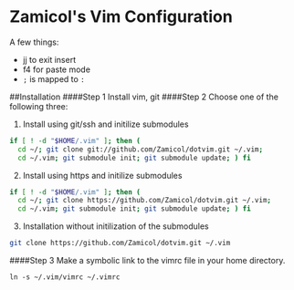 Zamicol's Vim Configuration
============

A few things:

 - jj to exit insert
 - f4 for paste mode
 - `;` is mapped to `:`

##Installation
####Step 1
Install vim, git
####Step 2
Choose one of the following three:

1. Install using git/ssh and initilize submodules
```sh
if [ ! -d "$HOME/.vim" ]; then ( 
  cd ~/; git clone git://github.com/Zamicol/dotvim.git ~/.vim; 
  cd ~/.vim; git submodule init; git submodule update; ) fi
```

2. Install using https and initilize submodules
```sh
if [ ! -d "$HOME/.vim" ]; then ( 
  cd ~/; git clone https://github.com/Zamicol/dotvim.git ~/.vim; 
  cd ~/.vim; git submodule init; git submodule update; ) fi
```


3. Installation without initilization of the submodules
```sh
git clone https://github.com/Zamicol/dotvim.git ~/.vim
```

####Step 3
Make a symbolic link to the vimrc file in your home directory.  

````ln -s ~/.vim/vimrc ~/.vimrc````


